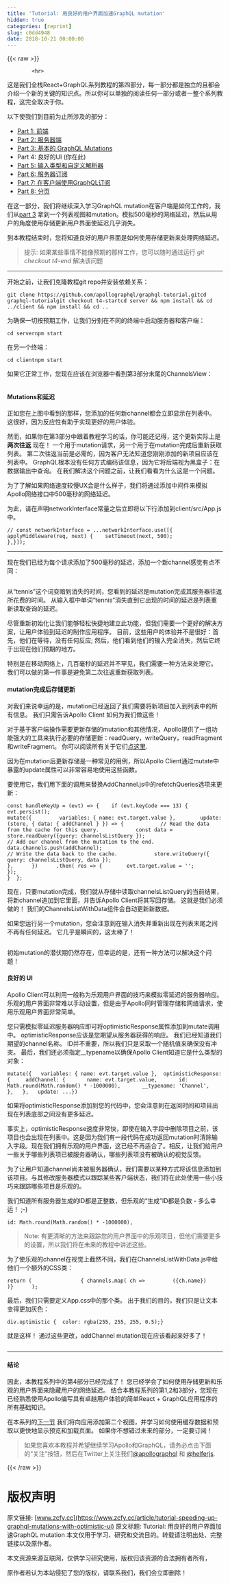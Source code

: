 ```yaml
---
title: 'Tutorial: 用良好的用户界面加速GraphQL mutation'
hidden: true
categories: [reprint]
slug: c0dd4948
date: 2018-10-21 00:00:00
---
```


{{< raw >}}

            <hr>
<p>这是我们全栈React+GraphQL系列教程的第四部分，每一部分都是独立的且都会介绍一个新的关键的知识点。所以你可以单独的阅读任何一部分或者一整个系列教程，这完全取决于你。</p>
<p>以下使我们到目前为止所涉及的部分：</p>
<ul>
<li><a href="https://dev-blog.apollodata.com/full-stack-react-graphql-tutorial-582ac8d24e3b">Part 1: 前端</a></li>
<li><a href="https://dev-blog.apollodata.com/react-graphql-tutorial-part-2-server-99d0528c7928">Part 2: 服务器端</a></li>
<li><a href="https://dev-blog.apollodata.com/react-graphql-tutorial-mutations-764d7ec23c15">Part 3: 基本的 GraphQL Mutations</a></li>
<li>Part 4: 良好的UI (你在此)</li>
<li><a href="https://medium.com/p/tutorial-graphql-input-types-and-client-caching-f11fa0421cfd">Part 5: 输入类型和自定义解析器</a></li>
<li><a href="https://dev-blog.apollodata.com/tutorial-graphql-subscriptions-server-side-e51c32dc2951">Part 6: 服务器订阅</a></li>
<li><a href="https://dev-blog.apollodata.com/tutorial-graphql-subscriptions-client-side-40e185e4be76">Part 7: 在客户端使用GraphQL订阅</a></li>
<li><a href="https://dev-blog.apollodata.com/tutorial-pagination-d1c3b3ee2823">Part 8: 分页</a></li>
</ul>
<p>在这一部分，我们将继续深入学习GraphQL mutation在客户端是如何工作的，我们从<a href="https://dev-blog.apollodata.com/react-graphql-tutorial-mutations-764d7ec23c15">part 3</a> 拿到一个列表视图和mutation。模拟500毫秒的网络延迟，然后从用户的角度使用存储更新用户界面使延迟几乎消失。</p>
<p>到本教程结束时，您将知道良好的用户界面是如何使用存储更新来处理网络延迟。</p>
<blockquote>
<p>提示: 如果某些事情不能像预期的那样工作，您可以随时通过运行 <em>git checkout t4-end</em> 解决该问题</p>
</blockquote>
<hr>
<p>开始之前，让我们克隆教程git repo并安装依赖关系：</p>
<pre><code class="hljs jboss-cli">git clone https:<span class="hljs-string">//github.com/apollographql/graphql-tutorial.gitcd</span> graphql-tutorialgit checkout t4-startcd server &amp;&amp; npm install &amp;&amp; <span class="hljs-keyword">cd</span> <span class="hljs-string">../client</span> &amp;&amp; npm install &amp;&amp; <span class="hljs-keyword">cd</span> <span class="hljs-string">..</span>
</code></pre><p>为确保一切按预期工作，让我们分别在不同的终端中启动服务器和客户端：</p>
<pre><code class="hljs dos"><span class="hljs-built_in">cd</span> servernpm <span class="hljs-built_in">start</span>
</code></pre><p>在另一个终端：</p>
<pre><code class="hljs dos"><span class="hljs-built_in">cd</span> clientnpm <span class="hljs-built_in">start</span>
</code></pre><p>如果它正常工作，您现在应该在浏览器中看到第3部分末尾的ChannelsView：</p>
<p><img src="https://p0.ssl.qhimg.com/t01134f4c61f4ef1016.gif" alt=""></p>
<h4>Mutations和延迟</h4>
<p>正如您在上图中看到的那样，您添加的任何新channel都会立即显示在列表中。 这很好，因为反应性有助于实现更好的用户体验。</p>
<p>然而，如果你在第3部分中跟着教程学习的话，你可能还记得，这个更新实际上是<strong>两次往返</strong> 现在！ 一个用于mutation请求，另一个用于在mutation完成后重新获取列表。 第二次往返当前是必需的，因为客户无法知道您刚刚添加的新项目应该在列表中。 GraphQL根本没有任何方式编码该信息，因为它将后端视为黑盒子：在数据输出中查询。 在我们解决这个问题之前，让我们看看为什么这是一个问题。</p>
<p>为了了解如果网络速度较慢UX会是什么样子，我们将通过添加中间件来模拟Apollo网络接口中500毫秒的网络延迟。</p>
<p>为此，请在声明networkInterface常量之后立即将以下行添加到client/src/App.js中。</p>
<pre><code class="hljs autoit">// <span class="hljs-keyword">const</span> networkInterface = ...networkInterface.use([{  applyMiddleware(req, <span class="hljs-keyword">next</span>) {    setTimeout(<span class="hljs-keyword">next</span>, <span class="hljs-number">500</span>)<span class="hljs-comment">;</span>
},}])<span class="hljs-comment">;</span>
</code></pre><hr>
<p>现在我们已经为每个请求添加了500毫秒的延迟，添加一个新channel感觉有点不同：</p>
<p><img src="https://p0.ssl.qhimg.com/t012fc7466e2c3a53fa.gif" alt=""></p>
<p>从“tennis”这个词变暗到消失的时间，您看到的延迟是mutation完成其服务器往返所花费的时间。 从输入框中单词“tennis”消失直到它出现的时间的延迟是列表重新读取查询的延迟。</p>
<p>尽管重新初始化让我们能够轻松快捷地建立此功能，但我们需要一个更好的解决方案，让用户体验到延迟的制作应用程序。 目前，这些用户的体验并不是很好：首先，他们在等待，没有任何反应; 然后，他们看到他们的输入完全消失，然后它终于出现在他们预期的地方。 </p>
<p>特别是在移动网络上，几百毫秒的延迟并不罕见，我们需要一种方法来处理它。 我们可以做的第一件事是避免第二次往返重新获取列表。</p>
<h4>mutation完成后存储更新</h4>
<p>对我们来说幸运的是，mutation已经返回了我们需要将新项目加入到列表中的所有信息。 我们只需告诉Apollo Client 如何为我们做这些！ </p>
<p>对于基于客户端操作需要更新存储的mutation和其他情况，Apollo提供了一组功能强大的工具来执行必要的存储更新：readQuery，writeQuery，readFragment和writeFragment。 你可以阅读所有关于它们<a href="http://dev.apollodata.com/core/read-and-write.html">点这里</a>.</p>
<p>因为在mutation后更新存储是一种常见的用例，所以Apollo Client通过mutate中暴露的update属性可以非常容易地使用这些函数。 </p>
<p>要使用它，我们用下面的调用来替换AddChannel.js中的refetchQueries选项来更新：</p>
<pre><code class="hljs javascript"><span class="hljs-keyword">const</span> handleKeyUp = <span class="hljs-function">(<span class="hljs-params">evt</span>) =&gt;</span> {    <span class="hljs-keyword">if</span> (evt.keyCode === <span class="hljs-number">13</span>) {      evt.persist();
mutate({         <span class="hljs-attr">variables</span>: { <span class="hljs-attr">name</span>: evt.target.value },        <span class="hljs-attr">update</span>: <span class="hljs-function">(<span class="hljs-params">store, { data: { addChannel } }</span>) =&gt;</span> {            <span class="hljs-comment">// Read the data from the cache for this query.            const data = store.readQuery({query: channelsListQuery });</span>
<span class="hljs-comment">// Add our channel from the mutation to the end.            data.channels.push(addChannel);</span>
<span class="hljs-comment">// Write the data back to the cache.            store.writeQuery({ query: channelsListQuery, data });</span>
},      })      .then( <span class="hljs-function"><span class="hljs-params">res</span> =&gt;</span> {        evt.target.value = <span class="hljs-string">''</span>;
});
}  };
</code></pre><p>现在，只要mutation完成，我们就从存储中读取channelsListQuery的当前结果，将新channel追加到它里面，并告诉Apollo Client将其写回存储。 这就是我们必须做的！ 我们的ChannelsListWithData组件会自动更新新数据。</p>
<p>如果您运行另一个mutation，您会注意到在输入消失并重新出现在列表末尾之间不再有任何延迟。 它几乎是瞬间的，这太棒了！</p>
<p><img src="https://p0.ssl.qhimg.com/t015df62ef46b8ed7d3.gif" alt=""></p>
<p>初始mutation的潜伏期仍然存在，但幸运的是，还有一种方法可以解决这个问题！</p>
<h4>良好的 UI</h4>
<p>Apollo Client可以利用一般称为乐观用户界面的技巧来模拟零延迟的服务器响应。 乐观的用户界面非常难以手动设置，但是由于Apollo同时管理存储和网络请求，使用乐观用户界面非常简单。</p>
<p>您只需模拟零延迟服务器响应即可将optimisticResponse属性添加到mutate调用中。 optimisticResponse应该是您期望从服务器获得的响应。 我们已经知道我们期望的channel名称。 ID并不重要，所以我们只是采取一个随机值来确保没有冲突。 最后，我们还必须指定__typename以确保Apollo Client知道它是什么类型的对象：</p>
<pre><code class="hljs css"><span class="hljs-selector-tag">mutate</span>({   <span class="hljs-attribute">variables</span>: { name: evt.target.value },  <span class="hljs-selector-tag">optimisticResponse</span>: {     <span class="hljs-attribute">addChannel</span>: {       name: evt.target.value,       id: Math.<span class="hljs-built_in">round</span>(Math.random() * -<span class="hljs-number">1000000</span>),       __typename: <span class="hljs-string">'Channel'</span>,     },   },   <span class="hljs-selector-tag">update</span>: ...})
</code></pre><p>如果将optimisticResponse添加到您的代码中，您会注意到在返回时间和项目出现在列表底部之间没有更多延迟。</p>
<p>事实上，optimisticResponse速度非常快，即使在输入字段中删除项目之前，该项目也会出现在列表中。这是因为我们有一段代码在成功返回mutation时清除输入字段。现在我们拥有乐观的用户界面，这已经不再适合了。相反，让我们给用户一些关于哪些列表项已被服务器确认，哪些列表项没有被确认的视觉反馈。</p>
<p>为了让用户知道channel尚未被服务器确认，我们需要以某种方式将该信息添加到该项目。与其修改服务器模式以跟踪某些客户端状态，我们将在此处使用一些小技巧来跟踪哪些项目是乐观的。</p>
<p>我们知道所有服务器生成的ID都是正整数，但乐观的“生成”ID都是负数 - 多么幸运！ ;-)</p>
<pre><code class="hljs qml"><span class="hljs-attribute">id:</span><span class="hljs-string"> Math.round</span>(<span class="hljs-built_in">Math</span>.random() * <span class="hljs-number">-1000000</span>),
</code></pre><blockquote>
<p>Note: 有更清晰的方法来跟踪您的用户界面中的乐观项目，但他们需要更多的设置，所以我们将在未来的教程中讲述这些。</p>
</blockquote>
<p>为了使乐观的channel在视觉上截然不同，我们在ChannelsListWithData.js中给他们一个额外的CSS类：</p>
<pre><code class="hljs lisp">return (                { channels.map( <span class="hljs-name">ch</span> =&gt;         ({ch.name})      )}      )<span class="hljs-comment">;</span>
</code></pre><p>最后，我们只需要定义App.css中的那个类。 出于我们的目的，我们只是让文本变得更加灰色：</p>
<pre><code class="hljs css"><span class="hljs-selector-tag">div</span><span class="hljs-selector-class">.optimistic</span> {  <span class="hljs-attribute">color</span>: <span class="hljs-built_in">rgba</span>(255, 255, 255, 0.5);}
</code></pre><p>就是这样！ 通过这些更改，addChannel mutation现在应该看起来好多了！</p>
<p><img src="https://p0.ssl.qhimg.com/t01b62dab10c3e19d94.gif" alt=""></p>
<hr>
<h4>结论</h4>
<p>因此，本教程系列中的第4部分已经完成了！ 您已经学会了如何使用存储更新和乐观的用户界面来隐藏用户的网络延迟。 结合本教程系列的第1,2和3部分，您现在已经熟悉使用Apollo编写具有卓越用户体验的简单React + GraphQL应用程序的所有基础知识。</p>
<p>在本系列的<a href="https://medium.com/p/tutorial-graphql-input-types-and-client-caching-f11fa0421cfd">下一节</a> 我们将向应用添加第二个视图，并学习如何使用缓存数据和预取以更快地显示预览和加载页面。 如果你不想错过未来的部分，一定要订阅！</p>
<blockquote>
<p>如果您喜欢本教程并希望继续学习Apollo和GraphQL，请务必点击下面的“关注”按钮，然后在Twitter上关注我们<a href="https://twitter.com/apollographql">@apollographql</a> 和 <a href="https://twitter.com/helferjs">@helferjs</a>.</p>
</blockquote>

          
{{< /raw >}}

# 版权声明
原文链接: [www.zcfy.cc](https://www.zcfy.cc/article/tutorial-speeding-up-graphql-mutations-with-optimistic-ui)
原文标题: Tutorial: 用良好的用户界面加速GraphQL mutation
本文仅用于学习、研究和交流目的。转载请注明出处、完整链接以及原作者。 

本文资源来源互联网，仅供学习研究使用，版权归该资源的合法拥有者所有，

原作者若认为本站侵犯了您的版权，请联系我们，我们会立即删除！
